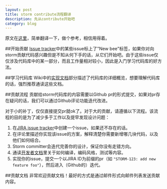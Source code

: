 ```yaml
---
layout: post
title: storm contribute流程翻译
description: 先从contribute开始吧
category: blog
---
```

原文在[这里][1]，简单翻译一下，做个参考，相信用得着。

##开始贡献
[Issue tracker][2]中的某些issue标上了"New bee"标签，如果你对向storm贡献代码感兴趣但是不知从何下手的话，从它们开始吧。由于这些issue仅仅涉及代码库中的某一部分，而且工作量相对较小，因此是入门学习代码库的好方法。

##学习代码库
Wiki中的[实现文档][3]部分描述了代码库的详细概览，想要理解代码库的话，强烈推荐通读这些文档。

##贡献流程
贡献给storm代码库的内容需要以Github pr的形式提交，如果对pr存在疑问的话，我们可以通过Github评论功能迭代改进。

对于小的补丁，仅仅直接提交pr就ok了。对于大的贡献，请遵循以下流程。该流程的目的是为了减少多于工作以及提早发现设计问题：

1. 在[JIRA issue tracker][2]中创建一个issue，如果还不存在的话。
2. 在评论里描述你实现该issue的方案，解释清楚你需要新增哪几块代码，以及他们如何结合。
3. Storm committer会迭代完善你的设计，保证你没有走错方向。
4. 通读[开发者文档][4]里关于如何编译，编码风格，测试等内容。
5. 实现你的issue，提交一个以JIRA ID为前缀的pr（如 `"STORM-123: add new feature foo"`），然后进入（Github的）迭代。

##贡献文档
非常欢迎贡献文档！最好的方式是通过邮件形式向邮件列表发送贡献内容。

[Yaotc]:    http://yaotec.info  "Yaotc"
[1]:   http://storm.apache.org/contribute/Contributing-to-Storm.html "Contributing-to-Storm"
[2]:   https://issues.apache.org/jira/browse/STORM "issue tracker"
[3]:   http://storm.apache.org/documentation/Implementation-docs.html "Implementation-docs"
[4]:   https://github.com/apache/storm/blob/master/DEVELOPER.md "DEVELOPER md"